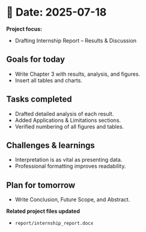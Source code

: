 # 📅 Date: 2025-07-18
**Project focus:**
- Drafting Internship Report – Results & Discussion

## Goals for today
- Write Chapter 3 with results, analysis, and figures.  
- Insert all tables and charts.

## Tasks completed
- Drafted detailed analysis of each result.  
- Added Applications & Limitations sections.  
- Verified numbering of all figures and tables.

## Challenges & learnings
- Interpretation is as vital as presenting data.  
- Professional formatting improves readability.

## Plan for tomorrow
- Write Conclusion, Future Scope, and Abstract.

**Related project files updated**
- ``report/internship_report.docx``
